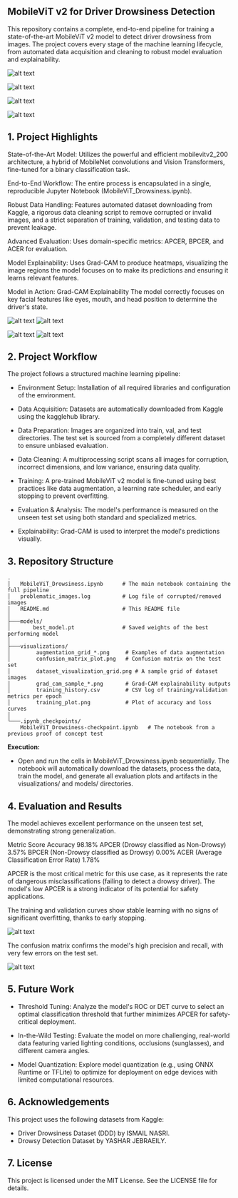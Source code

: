 ## MobileViT v2 for Driver Drowsiness Detection

This repository contains a complete, end-to-end pipeline for training a state-of-the-art MobileViT v2 model to detect driver drowsiness from images. The project covers every stage of the machine learning lifecycle, from automated data acquisition and cleaning to robust model evaluation and explainability.

![alt text](https://img.shields.io/badge/Python-3.10-blue.svg)


![alt text](https://img.shields.io/badge/Framework-PyTorch-orange.svg)


![alt text](https://img.shields.io/badge/License-MIT-green.svg)


![alt text](https://img.shields.io/badge/Data-Kaggle-blue.svg)


## 1. Project Highlights

State-of-the-Art Model: Utilizes the powerful and efficient mobilevitv2_200 architecture, a hybrid of MobileNet convolutions and Vision Transformers, fine-tuned for a binary classification task.

End-to-End Workflow: The entire process is encapsulated in a single, reproducible Jupyter Notebook (MobileViT_Drowsiness.ipynb).

Robust Data Handling: Features automated dataset downloading from Kaggle, a rigorous data cleaning script to remove corrupted or invalid images, and a strict separation of training, validation, and testing data to prevent leakage.

Advanced Evaluation: Uses domain-specific metrics: APCER, BPCER, and ACER for evaluation.

Model Explainability: Uses Grad-CAM to produce heatmaps, visualizing the image regions the model focuses on to make its predictions and ensuring it learns relevant features.

Model in Action: 
Grad-CAM Explainability
The model correctly focuses on key facial features like eyes, mouth, and head position to determine the driver's state.

![alt text](visualizations/grad_cam_sample_64_Drowsy_drowsy.png)
![alt text](visualizations/grad_cam_sample_1087_Non%20Drowsy_nondrowsy.png)
	

![alt text](visualizations/grad_cam_sample_651_Drowsy_drowsy.png)
![alt text](visualizations/grad_cam_sample_1443_Non%20Drowsy_nondrowsy.png)


## 2. Project Workflow

The project follows a structured machine learning pipeline:

- Environment Setup: Installation of all required libraries and configuration of the environment.

- Data Acquisition: Datasets are automatically downloaded from Kaggle using the kagglehub library.

- Data Preparation: Images are organized into train, val, and test directories. The test set is sourced from a completely different dataset to ensure unbiased evaluation.

- Data Cleaning: A multiprocessing script scans all images for corruption, incorrect dimensions, and low variance, ensuring data quality.

- Training: A pre-trained MobileViT v2 model is fine-tuned using best practices like data augmentation, a learning rate scheduler, and early stopping to prevent overfitting.

- Evaluation & Analysis: The model's performance is measured on the unseen test set using both standard and specialized metrics.

- Explainability: Grad-CAM is used to interpret the model's predictions visually.


## 3. Repository Structure

```
.
│   MobileViT_Drowsiness.ipynb      # The main notebook containing the full pipeline
│   problematic_images.log          # Log file of corrupted/removed images
│   README.md                       # This README file
│
├───models/
│       best_model.pt               # Saved weights of the best performing model
│
├───visualizations/
│        augmentation_grid_*.png     # Examples of data augmentation
│        confusion_matrix_plot.png   # Confusion matrix on the test set
│        dataset_visualization_grid.png # A sample grid of dataset images
│        grad_cam_sample_*.png       # Grad-CAM explainability outputs
│        training_history.csv        # CSV log of training/validation metrics per epoch
│        training_plot.png           # Plot of accuracy and loss curves
│
└───.ipynb_checkpoints/
    MobileViT_Drowsiness-checkpoint.ipynb   # The notebook from a previous proof of concept test
```

**Execution:**
- Open and run the cells in MobileViT_Drowsiness.ipynb sequentially. The notebook will automatically download the datasets, process the data, train the model, and generate all evaluation plots and artifacts in the visualizations/ and models/ directories.


## 4. Evaluation and Results

The model achieves excellent performance on the unseen test set, demonstrating strong generalization.

Metric	Score
Accuracy	98.18%
APCER (Drowsy classified as Non-Drowsy)	3.57%
BPCER (Non-Drowsy classified as Drowsy)	0.00%
ACER (Average Classification Error Rate)	1.78%

APCER is the most critical metric for this use case, as it represents the rate of dangerous misclassifications (failing to detect a drowsy driver). The model's low APCER is a strong indicator of its potential for safety applications.

The training and validation curves show stable learning with no signs of significant overfitting, thanks to early stopping.

![alt text](visualizations/training_plot.png)


The confusion matrix confirms the model's high precision and recall, with very few errors on the test set.

![alt text](visualizations/confusion_matrix_plot.png)



## 5. Future Work

- Threshold Tuning: Analyze the model's ROC or DET curve to select an optimal classification threshold that further minimizes APCER for safety-critical deployment.

- In-the-Wild Testing: Evaluate the model on more challenging, real-world data featuring varied lighting conditions, occlusions (sunglasses), and different camera angles.

- Model Quantization: Explore model quantization (e.g., using ONNX Runtime or TFLite) to optimize for deployment on edge devices with limited computational resources.


## 6. Acknowledgements

This project uses the following datasets from Kaggle:
- Driver Drowsiness Dataset (DDD) by ISMAIL NASRI.
- Drowsy Detection Dataset by YASHAR JEBRAEILY.

## 7. License
This project is licensed under the MIT License. See the LICENSE file for details.
